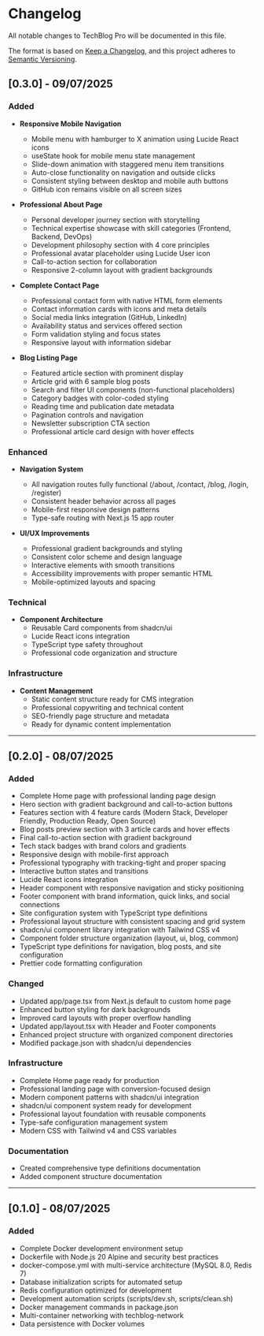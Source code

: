 # Changelog

All notable changes to TechBlog Pro will be documented in this file.

The format is based on [Keep a Changelog](https://keepachangelog.com/en/1.0.0/),
and this project adheres to [Semantic Versioning](https://semver.org/spec/v2.0.0.html).

## [0.3.0] - 09/07/2025

### Added

- **Responsive Mobile Navigation**

  - Mobile menu with hamburger to X animation using Lucide React icons
  - useState hook for mobile menu state management
  - Slide-down animation with staggered menu item transitions
  - Auto-close functionality on navigation and outside clicks
  - Consistent styling between desktop and mobile auth buttons
  - GitHub icon remains visible on all screen sizes

- **Professional About Page**

  - Personal developer journey section with storytelling
  - Technical expertise showcase with skill categories (Frontend, Backend, DevOps)
  - Development philosophy section with 4 core principles
  - Professional avatar placeholder using Lucide User icon
  - Call-to-action section for collaboration
  - Responsive 2-column layout with gradient backgrounds

- **Complete Contact Page**

  - Professional contact form with native HTML form elements
  - Contact information cards with icons and meta details
  - Social media links integration (GitHub, LinkedIn)
  - Availability status and services offered section
  - Form validation styling and focus states
  - Responsive layout with information sidebar

- **Blog Listing Page**
  - Featured article section with prominent display
  - Article grid with 6 sample blog posts
  - Search and filter UI components (non-functional placeholders)
  - Category badges with color-coded styling
  - Reading time and publication date metadata
  - Pagination controls and navigation
  - Newsletter subscription CTA section
  - Professional article card design with hover effects

### Enhanced

- **Navigation System**

  - All navigation routes fully functional (/about, /contact, /blog, /login, /register)
  - Consistent header behavior across all pages
  - Mobile-first responsive design patterns
  - Type-safe routing with Next.js 15 app router

- **UI/UX Improvements**
  - Professional gradient backgrounds and styling
  - Consistent color scheme and design language
  - Interactive elements with smooth transitions
  - Accessibility improvements with proper semantic HTML
  - Mobile-optimized layouts and spacing

### Technical

- **Component Architecture**
  - Reusable Card components from shadcn/ui
  - Lucide React icons integration
  - TypeScript type safety throughout
  - Professional code organization and structure

### Infrastructure

- **Content Management**
  - Static content structure ready for CMS integration
  - Professional copywriting and technical content
  - SEO-friendly page structure and metadata
  - Ready for dynamic content implementation

---

## [0.2.0] - 08/07/2025

### Added

- Complete Home page with professional landing page design
- Hero section with gradient background and call-to-action buttons
- Features section with 4 feature cards (Modern Stack, Developer Friendly, Production Ready, Open Source)
- Blog posts preview section with 3 article cards and hover effects
- Final call-to-action section with gradient background
- Tech stack badges with brand colors and gradients
- Responsive design with mobile-first approach
- Professional typography with tracking-tight and proper spacing
- Interactive button states and transitions
- Lucide React icons integration
- Header component with responsive navigation and sticky positioning
- Footer component with brand information, quick links, and social connections
- Site configuration system with TypeScript type definitions
- Professional layout structure with consistent spacing and grid system
- shadcn/ui component library integration with Tailwind CSS v4
- Component folder structure organization (layout, ui, blog, common)
- TypeScript type definitions for navigation, blog posts, and site configuration
- Prettier code formatting configuration

### Changed

- Updated app/page.tsx from Next.js default to custom home page
- Enhanced button styling for dark backgrounds
- Improved card layouts with proper overflow handling
- Updated app/layout.tsx with Header and Footer components
- Enhanced project structure with organized component directories
- Modified package.json with shadcn/ui dependencies

### Infrastructure

- Complete Home page ready for production
- Professional landing page with conversion-focused design
- Modern component patterns with shadcn/ui integration
- shadcn/ui component system ready for development
- Professional layout foundation with reusable components
- Type-safe configuration management system
- Modern CSS with Tailwind v4 and CSS variables

### Documentation

- Created comprehensive type definitions documentation
- Added component structure documentation

---

## [0.1.0] - 08/07/2025

### Added

- Complete Docker development environment setup
- Dockerfile with Node.js 20 Alpine and security best practices
- docker-compose.yml with multi-service architecture (MySQL 8.0, Redis 7)
- Database initialization scripts for automated setup
- Redis configuration optimized for development
- Development automation scripts (scripts/dev.sh, scripts/clean.sh)
- Docker management commands in package.json
- Multi-container networking with techblog-network
- Data persistence with Docker volumes
